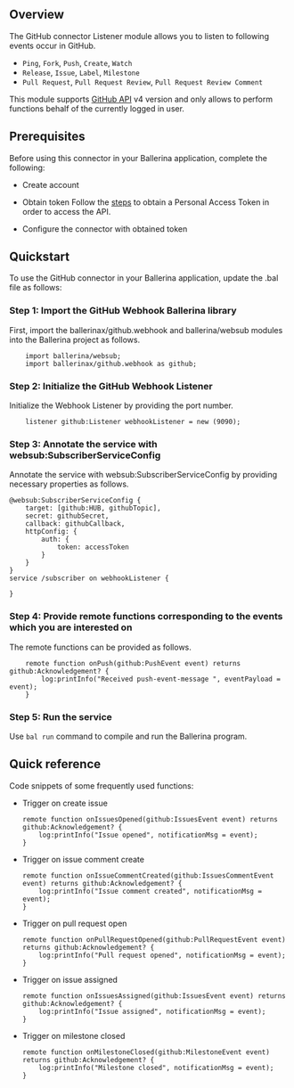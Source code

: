 
## Overview

The GitHub connector Listener module allows you to listen to following events occur in GitHub. 
- `Ping`, `Fork`, `Push`, `Create`, `Watch`
- `Release`, `Issue`, `Label`, `Milestone`
- `Pull Request`, `Pull Request Review`, `Pull Request Review Comment`

This module supports [GitHub API](https://docs.github.com/en/graphql) v4 version and only allows to perform functions behalf of the currently logged in user.


## Prerequisites
Before using this connector in your Ballerina application, complete the following:

* Create account
* Obtain token
Follow the [steps](https://docs.github.com/en/github/authenticating-to-github/keeping-your-account-and-data-secure/creating-a-personal-access-token)  to obtain a Personal Access Token in order to access the API.

* Configure the connector with obtained token

## Quickstart

To use the GitHub connector in your Ballerina application, update the  .bal file as follows:

### Step 1: Import the GitHub Webhook Ballerina library
First, import the ballerinax/github.webhook and ballerina/websub modules into the Ballerina project as follows.

```ballerina
    import ballerina/websub;
    import ballerinax/github.webhook as github;
```

### Step 2: Initialize the GitHub Webhook Listener
Initialize the Webhook Listener by providing the port number.

```ballerina
    listener github:Listener webhookListener = new (9090);
```

### Step 3: Annotate the service with websub:SubscriberServiceConfig
Annotate the service with websub:SubscriberServiceConfig by providing necessary properties as follows.

```ballerina
@websub:SubscriberServiceConfig {
    target: [github:HUB, githubTopic],
    secret: githubSecret,
    callback: githubCallback,
    httpConfig: {
        auth: {
            token: accessToken
        }
    }
}
service /subscriber on webhookListener {
   
}
```

### Step 4: Provide remote functions corresponding to the events which you are interested on
The remote functions can be provided as follows.

```ballerina
    remote function onPush(github:PushEvent event) returns github:Acknowledgement? {
        log:printInfo("Received push-event-message ", eventPayload = event);
    }
```
### Step 5: Run the service 
Use `bal run` command to compile and run the Ballerina program.    

## Quick reference
Code snippets of some frequently used functions:

- Trigger on create issue
    ```ballerina
    remote function onIssuesOpened(github:IssuesEvent event) returns github:Acknowledgement? {
        log:printInfo("Issue opened", notificationMsg = event);
    }
    ```

- Trigger on issue comment create
    ``` ballerina
    remote function onIssueCommentCreated(github:IssuesCommentEvent event) returns github:Acknowledgement? {
        log:printInfo("Issue comment created", notificationMsg = event);
    }
    ```

- Trigger on pull request open
    ```ballerina
    remote function onPullRequestOpened(github:PullRequestEvent event) returns github:Acknowledgement? {
        log:printInfo("Pull request opened", notificationMsg = event);
    }
    ```

- Trigger on issue assigned
    ```ballerina
    remote function onIssuesAssigned(github:IssuesEvent event) returns github:Acknowledgement? {
        log:printInfo("Issue assigned", notificationMsg = event);
    }
    ```

- Trigger on milestone closed
    ```ballerina
    remote function onMilestoneClosed(github:MilestoneEvent event) returns github:Acknowledgement? {
        log:printInfo("Milestone closed", notificationMsg = event);
    }
    ```
